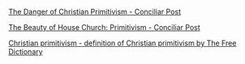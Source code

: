 
[The Danger of Christian Primitivism - Conciliar Post](https://conciliarpost.com/theology-spirituality/danger-christian-primitivism)

[The Beauty of House Church: Primitivism - Conciliar Post](https://conciliarpost.com/christian-traditions/non-denominational-christian-traditions/beauty-house-church-primitivism)

[Christian primitivism - definition of Christian primitivism by The Free Dictionary](https://www.thefreedictionary.com/Christian+primitivism)
